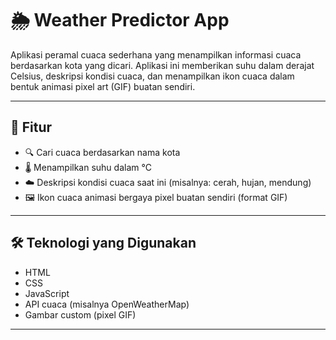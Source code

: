 # 🌦️ Weather Predictor App

Aplikasi peramal cuaca sederhana yang menampilkan informasi cuaca berdasarkan kota yang dicari. Aplikasi ini memberikan suhu dalam derajat Celsius, deskripsi kondisi cuaca, dan menampilkan ikon cuaca dalam bentuk animasi pixel art (GIF) buatan sendiri.

---

## 🚀 Fitur

- 🔍 Cari cuaca berdasarkan nama kota
- 🌡️ Menampilkan suhu dalam °C
- ☁️ Deskripsi kondisi cuaca saat ini (misalnya: cerah, hujan, mendung)
- 🖼️ Ikon cuaca animasi bergaya pixel buatan sendiri (format GIF)

---

## 🛠️ Teknologi yang Digunakan

- HTML
- CSS
- JavaScript
- API cuaca (misalnya OpenWeatherMap)
- Gambar custom (pixel GIF)

---
